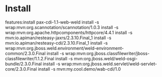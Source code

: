 # Install

features:install pax-cdi-1.1-web-weld
install -s wrap:mvn:org.scannotation/scannotation/1.0.3
install -s wrap:mvn:org.apache.httpcomponents/httpcore/4.4.1
install -s mvn:io.apiman/resteasy-jaxrs/2.3.10.Final_1
install -s mvn:io.apiman/resteasy-cdi/2.3.10.Final_1
install -s wrap:mvn:org.jboss.weld.environment/weld-environment-common/2.3.0.Final
install -s wrap:mvn:org.jboss.classfilewriter/jboss-classfilewriter/1.1.2.Final
install -s mvn:org.jboss.weld/weld-osgi-bundle/2.3.0.Final
install -s wrap:mvn:org.jboss.weld.servlet/weld-servlet-core/2.3.0.Final
install -s mvn:my.cool.demo/wab-cdi/1.0